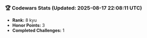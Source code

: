 ### 🏆 Codewars Stats (Updated: 2025-08-17 22:08:11 UTC)

- **Rank:** 8 kyu
- **Honor Points:** 3
- **Completed Challenges:** 1

